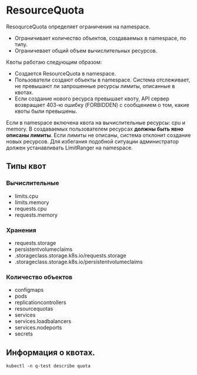 # ResourceQuota

ResoqurceQuota определяет ограничения на namespace. 
* Ограничивает количество объектов, создаваемых в namespace, по типу.
* Ограничевает общий объем вычислительных ресурсов.

Квоты работаю следующим образом:
* Создается ResourceQuota в namespace.
* Пользователи создают объекты в namespace. Система отслеживает, не превышают ли запрошенные
ресурсы лимиты, описанные в квотах.
* Если создание нового ресурса превышает квоту, API сервер возвращает 403-ю ошибку (FORBIDDEN)
с сообщением о том, какие квоты были превышены.

Если в namespace включена квота на вычислительные ресурсы: cpu и memory. В создаваемых 
пользователем ресурсах **должны быть явно описаны лимиты**. Если лимиты не описаны, система 
отклонит создание новых ресурсов. Для избегания подобной ситуации администратор должен 
устанавливать LimitRanger на namespace.

## Типы квот

### Вычислительные

* limits.cpu
* limits.memory
* requests.cpu
* requests.memory

### Хранения

* requests.storage
* persistentvolumeclaims
* <storage-class-name>.storageclass.storage.k8s.io/requests.storage
* <storage-class-name>.storageclass.storage.k8s.io/persistentvolumeclaims

### Количество объектов

* configmaps
* pods
* replicationcontrollers
* resourcequotas
* services
* services.loadbalancers
* services.nodeports
* secrets

## Информация о квотах.

    kubectl -n q-test describe quota